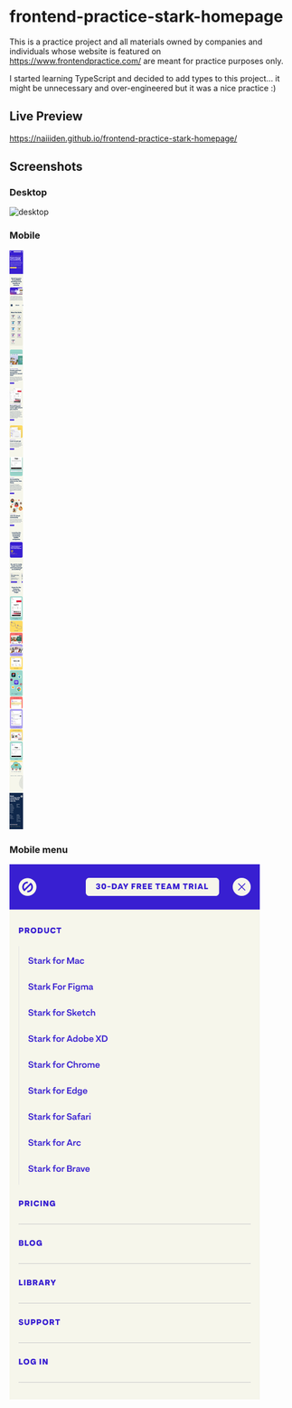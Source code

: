 # frontend-practice-stark-homepage
This is a practice project and all materials owned by companies and individuals whose website is featured on https://www.frontendpractice.com/ are meant for practice purposes only.

I started learning TypeScript and decided to add types to this project... it might be unnecessary and over-engineered but it was a nice practice :)

## Live Preview
https://naiiiden.github.io/frontend-practice-stark-homepage/ <br/>

## Screenshots
### Desktop
![desktop](/screenshots/desktop.png)
### Mobile
![mobile](/screenshots/mobile.png)
### Mobile menu
![nav](/screenshots/nav.png)
